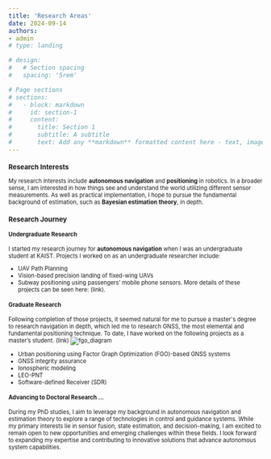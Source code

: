 ```yaml
---
title: 'Research Areas'
date: 2024-09-14
authors:
- admin
# type: landing

# design:
#   # Section spacing
#   spacing: '5rem'

# Page sections
# sections:
#   - block: markdown
#     id: section-1
#     content:
#       title: Section 1
#       subtitle: A subtitle
#       text: Add any **markdown** formatted content here - text, images, videos, galleries - and even HTML code!
---
```

<span style="font-size:80%">

### Research Interests
My research interests include **autonomous navigation** and **positioning** in robotics. 
In a broader sense, I am interested in how things see and understand the world utilizing different sensor measurements. As well as practical implementation, I hope to pursue the fundamental background of estimation, such as **Bayesian estimation theory**, in depth. 


### Research Journey

#### Undergraduate Research
I started my research journey for **autonomous navigation** when I was an undergraduate student at KAIST.
Projects I worked on as an undergraduate researcher include: 
- UAV Path Planning
- Vision-based precision landing of fixed-wing UAVs
- Subway positioning using passengers’ mobile phone sensors. 
More details of these projects can be seen here: (link). 


#### Graduate Research 
Following completion of those projects, it seemed natural for me to pursue a master's degree to research navigation in depth, which led me to research GNSS, the most elemental and fundamental positioning technique. To date, I have worked on the following projects as a master’s student. (link)
![fgo_diagram](./fgo_diagram.jpg)
- Urban positioning using Factor Graph Optimization (FGO)-based GNSS systems
- GNSS integrity assurance 
- Ionospheric modeling 
- LEO-PNT
- Software-defined Receiver (SDR)


#### Advancing to Doctoral Research ... 
During my PhD studies, I aim to leverage my background in autonomous navigation and estimation theory to explore a range of technologies in control and guidance systems. While my primary interests lie in sensor fusion, state estimation, and decision-making, I am excited to remain open to new opportunities and emerging challenges within these fields. I look forward to expanding my expertise and contributing to innovative solutions that advance autonomous system capabilities.
</span> 


